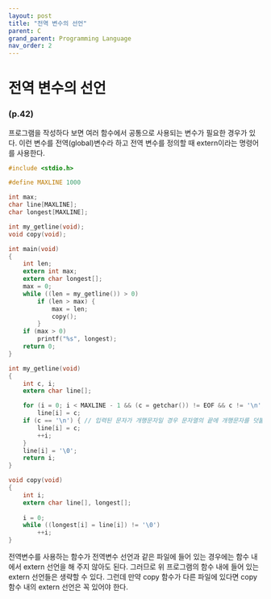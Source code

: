 ```yaml
---
layout: post
title: "전역 변수의 선언"
parent: C
grand_parent: Programming Language
nav_order: 2
---
```


# 전역 변수의 선언
### (p.42)
프로그램을 작성하다 보면 여러 함수에서 공통으로 사용되는 변수가 필요한 경우가 있다. 이런 변수를 전역(global)변수라 하고 전역 변수를 정의할 때 extern이라는 명령어를 사용한다.
```c
#include <stdio.h>

#define MAXLINE 1000

int max;
char line[MAXLINE];
char longest[MAXLINE];

int my_getline(void);
void copy(void);

int main(void)
{
    int len;
    extern int max;
    extern char longest[];
    max = 0;
    while ((len = my_getline()) > 0)
        if (len > max) {
            max = len;
            copy();
        }
    if (max > 0)
        printf("%s", longest);
    return 0;
}

int my_getline(void)
{
    int c, i;
    extern char line[];

    for (i = 0; i < MAXLINE - 1 && (c = getchar()) != EOF && c != '\n'; ++i)
        line[i] = c;
    if (c == '\n') { // 입력된 문자가 개행문자일 경우 문자열의 끝에 개행문자를 덧붙인다.
        line[i] = c;
        ++i;
    }
    line[i] = '\0';
    return i;
}

void copy(void)
{
    int i;
    extern char line[], longest[];
    
    i = 0;
    while ((longest[i] = line[i]) != '\0')
        ++i;
}
```
전역변수를 사용하는 함수가 전역변수 선언과 같은 파일에 들어 있는 경우에는 함수 내에서 extern 선언을 해 주지 않아도 된다. 그러므로 위 프로그램의 함수 내에 들어 있는 extern 선언들은 생략할 수 있다. 그런데 만약 copy 함수가 다른 파일에 있다면 copy 함수 내의 extern 선언은 꼭 있어야 한다.
